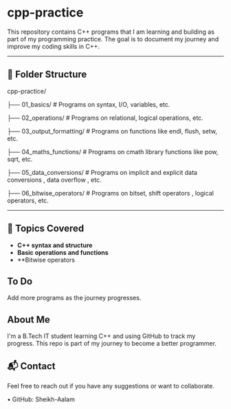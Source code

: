 # cpp-practice

This repository contains C++ programs that I am learning and building as part of my programming practice. The goal is to document my journey and improve my coding skills in C++.

---

## 📁 Folder Structure

cpp-practice/

├── 01_basics/ # Programs on syntax, I/O, variables, etc.

├── 02_operations/ # Programs on relational, logical operations, etc.

├── 03_output_formatting/ # Programs on functions like endl, flush, setw, etc.

├── 04_maths_functions/ # Programs on cmath library functions like pow, sqrt, etc.

├── 05_data_conversions/ # Programs on implicit and explicit data conversions , data overflow , etc.

├── 06_bitwise_operators/ # Programs on bitset, shift operators , logical operators, etc.



---

## 📌 Topics Covered

- **C++ syntax and structure**
- **Basic operations and functions**
- **Bitwise operators


## To Do

Add more programs as the journey progresses.

## About Me

I'm a B.Tech IT student learning C++ and using GitHub to track my progress. This repo is part of my journey to become a better programmer.

## 📬 Contact

Feel free to reach out if you have any suggestions or want to collaborate.

•	GitHub: Sheikh-Aalam
